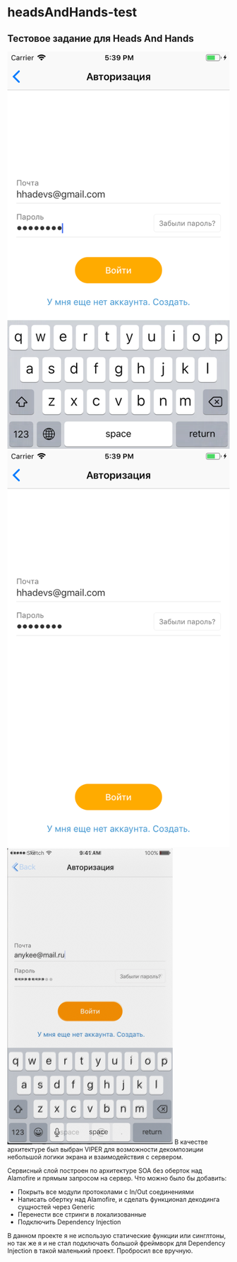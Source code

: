 # headsAndHands-test

## Тестовое задание для Heads And Hands

![alt text](1.png)
![alt text](2.png)
![alt text](zeplin.png)
В качестве архитектуре был выбран VIPER для возможности декомпозиции небольшой логики экрана и взаимодействия с сервером.

Сервисный слой построен по архитектуре SOA без оберток над Alamofire и прямым запросом на сервер.
Что можно было бы добавить:
* Покрыть все модули протоколами с In/Out соединениями
* Написать обертку над Alamofire, и сделать функционал декодинга сущностей через Generic
* Перенести все стринги в локализованные
* Подключить Dependency Injection

В данном проекте я не использую статические функции или синглтоны, но так же я и не стал подключать большой фреймворк для Dependency Injection в такой маленький проект. Пробросил все вручную.
